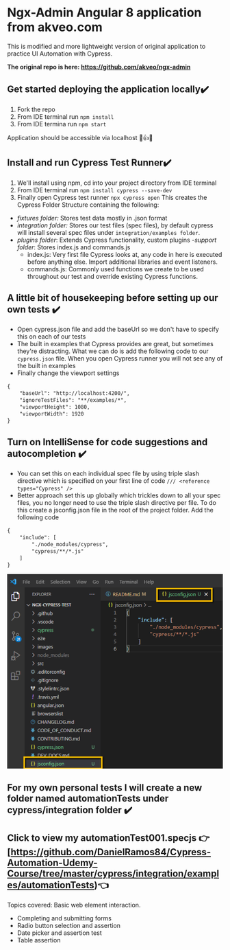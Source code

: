 
# Ngx-Admin Angular 8 application from akveo.com
This is modified and more lightweight version of original application to practice UI Automation with Cypress.

**The original repo is here: https://github.com/akveo/ngx-admin**

## Get started deploying the application locally:heavy_check_mark:

1. Fork the repo
2. From IDE terminal run `npm install`
3. From IDE termina run `npm start`

Application should be accessible via localhost :clap::thumbsup::clap:

## Install and run Cypress Test Runner:heavy_check_mark:
1. We'll install using npm, cd into your project directory from IDE terminal
2. From IDE terminal run `npm install cypress --save-dev` 
3. Finally open Cypress test runner `npx cypress open`
This creates the Cypress Folder Structure containing the following:
- _fixtures folder:_ Stores test data mostly in .json format
- _integration folder:_ Stores our test files (spec files), by default cypress will install several spec files under `integration/examples folder`.
- _plugins folder_: Extends Cypress functionality, custom plugins
-_support folder_: Stores index.js and commands.js
    - index.js: Very first file Cypress looks at, any code in here is executed before anything else.  Import additional libraries and event listeners.
    - commands.js: Commonly used functions we create to be used throughout our test and override existing Cypress functions.


## A little bit of housekeeping before setting up our own tests :heavy_check_mark:
- Open cypress.json file and add the baseUrl so we don't have to specify this on each of our tests
- The built in examples that Cypress provides are great, but sometimes they're distracting. What we can do is add the following code to our `cypress.json` file. When you open Cypress runner you will not see any of the built in examples
- Finally change the viewport settings
```
{
    "baseUrl": "http://localhost:4200/",
    "ignoreTestFiles": "**/examples/*",
    "viewportHeight": 1080,
    "viewportWidth": 1920
}
```

## Turn on IntelliSense for code suggestions and autocompletion :heavy_check_mark:
- You can set this on each individual spec file by using triple slash directive which is specified on your first line of code `/// <reference types="Cypress" />`
- Better approach set this up globally which trickles down to all your spec files, you no longer need to use the triple slash directive per file.  To do this create a jsconfig.json file in the root of the project folder.  Add the following code
```
{
    "include": [
        "./node_modules/cypress",
        "cypress/**/*.js"
    ]
}
```
<img src= "images\2021-05-09_12-56-09.png">

## For my own personal tests I will create a new folder named automationTests under cypress/integration folder :heavy_check_mark:

## Click to view my automationTest001.specjs :point_right:[https://github.com/DanielRamos84/Cypress-Automation-Udemy-Course/tree/master/cypress/integration/examples/automationTests):point_left:

Topics covered: Basic web element interaction.
- Completing and submitting forms
- Radio button selection and assertion
- Date picker and assertion test
- Table assertion